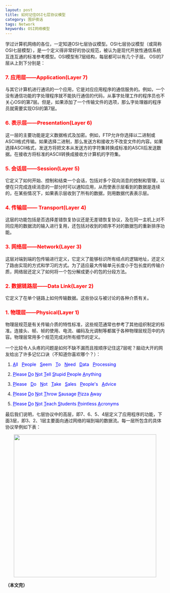 ```yaml
---
layout: post
title: 如何记住OSI七层协议模型
category: 围炉夜话
tags: Network
keywords: OSI网络模型
---
```



学过计算机网络的各位，一定知道OSI七层协议模型。OSI七层协议模型（或简称OSI七层模型），是一个定义得非常好的协议规范，被认为是现代开放性通信系统互连互通的标准参考模型。OSI模型有7层结构，每层都可以有几个子层。 OSI的7层从上到下分别是：

### <span style="color:red">7. 应用层——Application(Layer 7)</span>

与其它计算机进行通讯的一个应用，它是对应应用程序的通信服务的。例如，一个没有通信功能的字处理程序就不能执行通信的代码，从事字处理工作的程序员也不关心OSI的第7层。但是，如果添加了一个传输文件的选项，那么字处理器的程序员就需要实现OSI的第7层。

### <span style="color:red">6. 表示层——Presentation(Layer 6)</span>

这一层的主要功能是定义数据格式及加密。例如，FTP允许你选择以二进制或ASCII格式传输。如果选择二进制，那么发送方和接收方不改变文件的内容。如果选择ASCII格式，发送方将把文本从发送方的字符集转换成标准的ASCII后发送数据。在接收方将标准的ASCII转换成接收方计算机的字符集。

### <span style="color:red">5. 会话层——Session(Layer 5)</span>

它定义了如何开始、控制和结束一个会话，包括对多个双向消息的控制和管理，以便在只完成连续消息的一部分时可以通知应用，从而使表示层看到的数据是连续的，在某些情况下，如果表示层收到了所有的数据，则用数据代表表示层。

### <span style="color:red">4. 传输层—— Transport(Layer 4)</span>

这层的功能包括是否选择差错恢复协议还是无差错恢复协议，及在同一主机上对不同应用的数据流的输入进行复用，还包括对收到的顺序不对的数据包的重新排序功能。

### <span style="color:red">3. 网络层——Network(Layer 3)</span>

这层对端到端的包传输进行定义，它定义了能够标识所有结点的逻辑地址，还定义了路由实现的方式和学习的方式。为了适应最大传输单元长度小于包长度的传输介质，网络层还定义了如何将一个包分解成更小的包的分段方法。

### <span style="color:red">2. 数据链路层——Data Link(Layer 2)</span>

它定义了在单个链路上如何传输数据。这些协议与被讨论的各种介质有关。

### <span style="color:red">1. 物理层——Physical(Layer 1)</span>

物理层规范是有关传输介质的特性标准，这些规范通常也参考了其他组织制定的标准。连接头、帧、帧的使用、电流、编码及光调制等都属于各种物理层规范中的内容。物理层常用多个规范完成对所有细节的定义。


一个比较令人头疼的问题是如何不缺不漏而且按顺序记住这7层呢？脑动大开的网友给出了许多记忆口诀（不知道你喜欢哪个？）：

1. <span style="color:blue"><u>A</u>ll    <u>P</u>eople    <u>S</u>eem    <u>T</u>o    <u>N</u>eed    <u>D</u>ata    <u>P</u>rocessing</span>

2. <span style="color:blue"><u>P</u>lease   <u>D</u>o   <u>N</u>ot   <u>T</u>ell   <u>S</u>tupid   <u>P</u>eople   <u>A</u>nything</span>

3. <span style="color:blue"><u>P</u>lease   <u>D</u>o   <u>N</u>ot   <u>T</u>ake   <u>S</u>ales   <u>P</u>eople\'s   <u>A</u>dvice</span>

4. <span style="color:blue"><u>P</u>lease    <u>D</u>o   <u>N</u>ot   <u>T</u>hrow    <u>S</u>ausage   <u>P</u>izza   <u>A</u>way</span>

5. <span style="color:blue"><u>P</u>lease    <u>D</u>o   <u>N</u>ot   <u>T</u>each   <u>S</u>tudents  <u>P</u>ointless  <u>A</u>cronyms</span>

最后我们说明，七层协议中的高层，即7、6、5、4层定义了应用程序的功能，下面3层，即3、2、1层主要面向通过网络的端到端的数据流。每一层所包含的具体协议举例如下表：

<p align="center">
<img src="https://fzuo.github.io/assets/img/excel/osi7.png" width="450">
</p>

**（本文完）**
